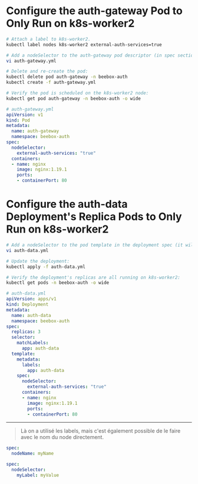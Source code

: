 # Configure the auth-gateway Pod to Only Run on k8s-worker2

```sh
# Attach a label to k8s-worker2.
kubectl label nodes k8s-worker2 external-auth-services=true

# Add a nodeSelector to the auth-gateway pod descriptor (in spec section)
vi auth-gateway.yml 

# Delete and re-create the pod:
kubectl delete pod auth-gateway -n beebox-auth
kubectl create -f auth-gateway.yml

# Verify the pod is scheduled on the k8s-worker2 node:
kubectl get pod auth-gateway -n beebox-auth -o wide
```

```yml
# auth-gateway.yml
apiVersion: v1
kind: Pod
metadata:
  name: auth-gateway
  namespace: beebox-auth
spec:
  nodeSelector:
    external-auth-services: "true"
  containers:
  - name: nginx
    image: nginx:1.19.1
    ports:
    - containerPort: 80
```

# Configure the auth-data Deployment's Replica Pods to Only Run on k8s-worker2
```sh
# Add a nodeSelector to the pod template in the deployment spec (it will be the second spec in the file):
vi auth-data.yml

# Update the deployment:
kubectl apply -f auth-data.yml

# Verify the deployment's replicas are all running on k8s-worker2:
kubectl get pods -n beebox-auth -o wide
```


```yml
# auth-data.yml
apiVersion: apps/v1
kind: Deployment
metadata:
  name: auth-data
  namespace: beebox-auth
spec:
  replicas: 3
  selector:
    matchLabels:
      app: auth-data
  template:
    metadata:
      labels:
        app: auth-data
    spec:
      nodeSelector:
        external-auth-services: "true"
      containers:
      - name: nginx
        image: nginx:1.19.1
        ports:
        - containerPort: 80
```

---

> Là on a utilisé les labels, mais c'est également possible de le faire avec le nom du node directement.

```yml
spec:
  nodeName: myName
```
```yml
spec:
  nodeSelector:
    myLabel: myValue
```